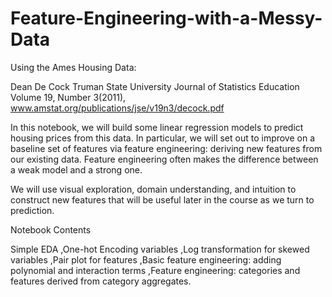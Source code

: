 # Feature-Engineering-with-a-Messy-Data

Using the Ames Housing Data:

Dean De Cock Truman State University Journal of Statistics Education Volume 19, Number 3(2011), www.amstat.org/publications/jse/v19n3/decock.pdf

In this notebook, we will build some linear regression models to predict housing prices from this data. In particular, we will set out to improve on a baseline set of features via feature engineering: deriving new features from our existing data. Feature engineering often makes the difference between a weak model and a strong one.

We will use visual exploration, domain understanding, and intuition to construct new features that will be useful later in the course as we turn to prediction.

Notebook Contents

Simple EDA
,One-hot Encoding variables
,Log transformation for skewed variables
,Pair plot for features
,Basic feature engineering: adding polynomial and interaction terms
,Feature engineering: categories and features derived from category aggregates.
